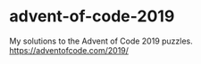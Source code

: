 # advent-of-code-2019
My solutions to the Advent of Code 2019 puzzles. https://adventofcode.com/2019/
